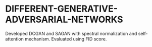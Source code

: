 # DIFFERENT-GENERATIVE-ADVERSARIAL-NETWORKS
Developed DCGAN and SAGAN with spectral normalization and self-attention mechanism. Evaluated using FID score.
